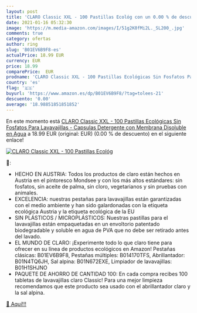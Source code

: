 ```yaml
---
layout: post
title: 'CLARO Classic XXL - 100 Pastillas Ecológ con un 0.00 % de descuento'
date: 2021-01-16 05:32:30
image: 'https://m.media-amazon.com/images/I/51g2K0fMi2L._SL200_.jpg'
comments: true
category: ofertas
author: ring
slug: 'B01EV6B9F8-es'
actualPrice: 18.99 EUR
currency: EUR
price: 18.99
comparePrice:  EUR
prodname: 'CLARO Classic XXL - 100 Pastillas Ecológicas Sin Fosfatos Para Lavavajillas - Capsulas Detergente con Membrana Disoluble en Agua'
country: 'es'
flag: '🇪🇸'
buyurl: 'https://www.amazon.es/dp/B01EV6B9F8/?tag=tolees-21'
descuento: '0.00'
average: '18.98851851851852'
---
```


En este momento está [CLARO Classic XXL - 100 Pastillas Ecológicas Sin Fosfatos Para Lavavajillas - Capsulas Detergente con Membrana Disoluble en Agua](https://www.amazon.es/dp/B01EV6B9F8/?tag=tolees-21) a 18.99 EUR (original:  EUR) (0.00 %  de descuento) en el siguiente enlace!

[![CLARO Classic XXL - 100 Pastillas Ecológ](https://m.media-amazon.com/images/I/51g2K0fMi2L._SL200_.jpg)](https://www.amazon.es/dp/B01EV6B9F8/?tag=tolees-21)

🔎:

- HECHO EN AUSTRIA: Todos los productos de claro están hechos en Austria en el pintoresco Mondsee y con los más altos estándares: sin fosfatos, sin aceite de palma, sin cloro, vegetarianos y sin pruebas con animales.
- EXCELENCIA: nuestras pestañas para lavavajillas están garantizadas con el medio ambiente y han sido galardonadas con la etiqueta ecológica Austria y la etiqueta ecológica de la EU
- SIN PLÁSTICOS / MICROPLÁSTICOS: Nuestras pastillas para el lavavajillas están empaquetadas en un envoltorio patentado biodegradable y soluble en agua de PVA que no debe ser retirado antes del lavado.
- EL MUNDO DE CLARO: ¡Experimente todo lo que claro tiene para ofrecer en su línea de productos ecológicos en Amazon! Pestañas clásicas: B01EV6B9F8, Pestañas múltiples: B014170TFS, Abrillantador: B01N4TQ6JH, Sal alpina: B01N672EXE, Limpiador de lavavajillas: B01H1SHJNO
- PAQUETE DE AHORRO DE CANTIDAD 100: En cada compra recibes 100 tabletas de lavavajillas claro Classic! Para una mejor limpieza recomendamos que este producto sea usado con el abrillantador claro y la sal alpina.

[🛒 Aquí!!!](https://www.amazon.es/dp/B01EV6B9F8/?tag=tolees-21)
